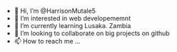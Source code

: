 - 👋 Hi, I’m @HarrisonMutale5
- 👀 I’m interested in web developememnt
- 🌱 I’m currently learning Lusaka. Zambia
- 💞️ I’m looking to collaborate on big projects on github
- 📫 How to reach me ...

<!---
HarrisonMutale5/HarrisonMutale5 is a ✨ special ✨ repository because its `README.md` (this file) appears on your GitHub profile.
You can click the Preview link to take a look at your changes.
--->
